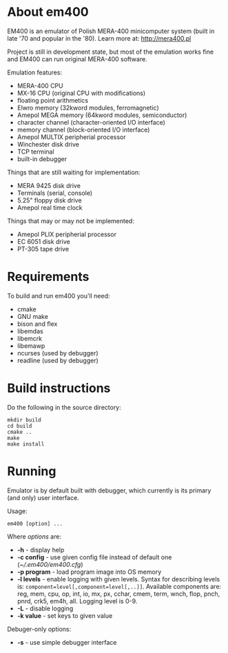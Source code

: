 
About em400
==========================================================================

EM400 is an emulator of Polish MERA-400 minicomputer system (built in late '70 and popular in the '80). Learn more at: http://mera400.pl

Project is still in development state, but most of the emulation works fine and EM400 can run original MERA-400 software.

Emulation features:

* MERA-400 CPU
* MX-16 CPU (original CPU with modifications)
* floating point arithmetics
* Elwro memory (32kword modules, ferromagnetic)
* Amepol MEGA memory (64kword modules, semiconductor)
* character channel (character-oriented I/O interface)
* memory channel (block-oriented I/O interface)
* Amepol MULTIX peripherial processor
* Winchester disk drive
* TCP terminal
* built-in debugger

Things that are still waiting for implementation:

* MERA 9425 disk drive
* Terminals (serial, console)
* 5.25" floppy disk drive
* Amepol real time clock

Things that may or may not be implemented:

* Amepol PLIX peripherial processor
* EC 6051 disk drive
* PT-305 tape drive


Requirements
==========================================================================

To build and run em400 you'll need:

* cmake
* GNU make
* bison and flex
* libemdas
* libemcrk
* libemawp
* ncurses (used by debugger)
* readline (used by debugger)


Build instructions
==========================================================================

Do the following in the source directory:

```
mkdir build
cd build
cmake ..
make
make install
```

Running
==========================================================================

Emulator is by default built with debugger, which currently is its primary (and only) user interface.

Usage:

```
em400 [option] ...
```

Where *options* are:

* **-h** - display help
* **-c config** - use given config file instead of default one (*~/.em400/em400.cfg*)
* **-p program** - load program image into OS memory
* **-l levels** - enable logging with given levels. Syntax for describing levels is: `component=level[,component=level[,..]]`. Available components are: reg, mem, cpu, op, int, io, mx, px, cchar, cmem, term, wnch, flop, pnch, pnrd, crk5, em4h, all. Logging level is 0-9.
* **-L** -  disable logging
* **-k value** - set keys to given value

Debuger-only options:

* **-s** - use simple debugger interface

